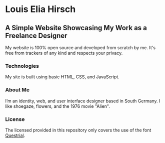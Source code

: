 # Louis Elia Hirsch

## A Simple Website Showcasing My Work as a Freelance Designer

My website is 100% open source and developed from scratch by me. It's free from trackers of any kind and respects your privacy.

### Technologies

My site is built using basic HTML, CSS, and JavaScript.

### About Me

I’m an identity, web, and user interface designer based in South Germany. I like shoegaze, flowers, and the 1976 movie "Alien".

### License

The licensed provided in this repository only covers the use of the font [Questrial](https://github.com/googlefonts/questrial).
